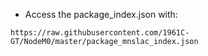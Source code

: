 * Access the package_index.json with:
```
https://raw.githubusercontent.com/1961C-GT/NodeM0/master/package_mnslac_index.json
```

